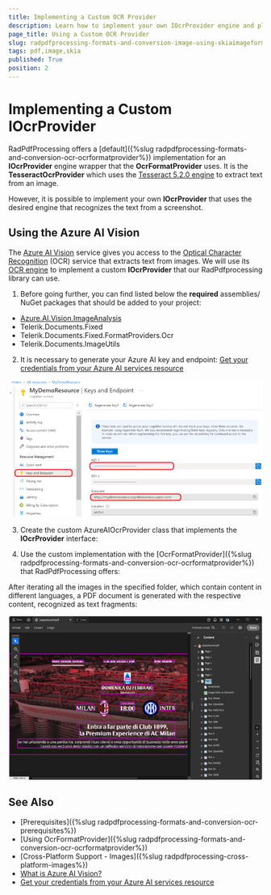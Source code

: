 ```yaml
---
title: Implementing a Custom OCR Provider
description: Learn how to implement your own IOcrProvider engine and plug it into the OcrFormatProvider that RadpdfProcessing offers.
page_title: Using a Custom OCR Provider
slug: radpdfprocessing-formats-and-conversion-image-using-skiaimageformatprovider
tags: pdf,image,skia
published: True
position: 2
---
```


# Implementing a Custom IOcrProvider

RadPdfProcessing offers a [default]({%slug radpdfprocessing-formats-and-conversion-ocr-ocrformatprovider%}) implementation for an **IOcrProvider** engine wrapper that the **OcrFormatProvider** uses. It is the **TesseractOcrProvider** which uses the [Tesseract 5.2.0 engine](https://github.com/tesseract-ocr/tesseract?tab=readme-ov-file#tesseract-ocr) to extract text from an image. 

However, it is possible to implement your own **IOcrProvider** that uses the desired engine that recognizes the text from a screenshot. 

## Using the Azure AI Vision

The [Azure AI Vision](https://learn.microsoft.com/en-us/azure/ai-services/computer-vision/overview) service gives you access to the [Optical Character Recognition](https://learn.microsoft.com/en-us/azure/ai-services/computer-vision/overview-ocr) (OCR) service that extracts text from images. We will use its [OCR engine](https://learn.microsoft.com/en-us/azure/ai-services/computer-vision/overview-ocr#ocr-engine) to implement a custom **IOcrProvider** that our RadPdfprocessing library can use.

1. Before going further, you can find listed below the **required** assemblies/ NuGet packages that should be added to your project:

* [Azure.AI.Vision.ImageAnalysis](https://www.nuget.org/packages/Azure.AI.Vision.ImageAnalysis)
* Telerik.Documents.Fixed
* Telerik.Documents.Fixed.FormatProviders.Ocr
* Telerik.Documents.ImageUtils

2.  It is necessary to generate your Azure AI key and endpoint: [Get your credentials from your Azure AI services resource](https://learn.microsoft.com/en-us/azure/ai-services/use-key-vault?tabs=azure-cli&pivots=programming-language-csharp)

![Azure AI key](images/azure-ai-key.png)  

3. Create the custom AzureAIOcrProvider class that implements the **IOcrProvider** interface: 

<snippet id='libraries-pdf-formats-and-conversion-ocrformatprovider-azureaiocrprovider'/>
 
4. Use the custom implementation with the [OcrFormatProvider]({%slug radpdfprocessing-formats-and-conversion-ocr-ocrformatprovider%}) that RadPdfProcessing offers:

<snippet id='libraries-pdf-formats-and-conversion-ocrformatprovider-use-custom-iocrprovider'/>

After iterating all the images in the specified folder, which contain content in different languages, a PDF document is generated with the respective content, recognized as text fragments:

![Azure AI result](images/azure-ai-result.png) 

## See Also

* [Prerequisites]({%slug radpdfprocessing-formats-and-conversion-ocr-prerequisites%})
* [Using OcrFormatProvider]({%slug radpdfprocessing-formats-and-conversion-ocr-ocrformatprovider%})
* [Cross-Platform Support - Images]({%slug radpdfprocessing-cross-platform-images%})
* [What is Azure AI Vision?](https://learn.microsoft.com/en-us/azure/ai-services/computer-vision/overview)
* [Get your credentials from your Azure AI services resource](https://learn.microsoft.com/en-us/azure/ai-services/use-key-vault?tabs=azure-cli&pivots=programming-language-csharp#get-your-credentials-from-your-azure-ai-services-resource)
